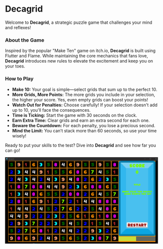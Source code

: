 # Decagrid

Welcome to **Decagrid**, a strategic puzzle game that challenges your mind and reflexes!

### About the Game
Inspired by the popular "Make Ten" game on itch.io, **Decagrid** is built using Flutter and Flame. While maintaining the core mechanics that fans love, **Decagrid** introduces new rules to elevate the excitement and keep you on your toes.

### How to Play
- **Make 10:** Your goal is simple—select grids that sum up to the perfect 10.
- **More Grids, More Points:** The more grids you include in your selection, the higher your score. Yes, even empty grids can boost your points!
- **Watch Out for Penalties:** Choose carefully! If your selection doesn't add up to 10, you'll face the consequences.
- **Time is Ticking:** Start the game with 30 seconds on the clock.
- **Earn Extra Time:** Clear grids and earn an extra second for each one.
- **Beware the Countdown:** For each penalty, you lose a precious second.
- **Mind the Limit:** You can’t stack more than 60 seconds, so use your time wisely!

Ready to put your skills to the test? Dive into **Decagrid** and see how far you can go!

![Decagrid Gameplay](store_presence/screenshots/Decagrid.gif)
